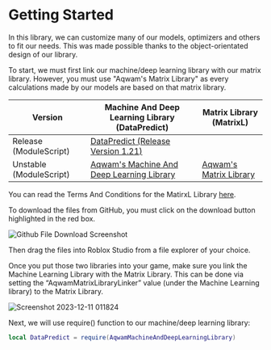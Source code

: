 # Getting Started

In this library, we can customize many of our models, optimizers and others to fit our needs. This was made possible thanks to the object-orientated design of our library.

To start, we must first link our machine/deep learning library with our matrix library. However, you must use "Aqwam's Matrix Library" as every calculations made by our models are based on that matrix library.

| Version                     | Machine And Deep Learning Library (DataPredict)                                                                                                                         | Matrix Library (MatrixL)                                                                                             |
|-----------------------------|-------------------------------------------------------------------------------------------------------------------------------------------------------------------------|----------------------------------------------------------------------------------------------------------------------|
| Release (ModuleScript)      | [DataPredict (Release Version 1.21)](https://github.com/AqwamCreates/DataPredict/blob/main/module_scripts/DataPredict%20%20-%20Release%20Version%201.21.rbxm)           |                                                                                                                      |
| Unstable (ModuleScript)     | [Aqwam's Machine And Deep Learning Library](https://github.com/AqwamCreates/DataPredict/blob/main/module_scripts/AqwamMachineAndDeepLearningLibrary.rbxm)               | [Aqwam's Matrix Library](https://github.com/AqwamCreates/MatrixL/blob/main/src/RobloxVersion/AqwamMatrixLibrary.lua) |

You can read the Terms And Conditions for the MatirxL Library [here](https://github.com/AqwamCreates/MatrixL/blob/main/docs/TermsAndConditions.md).

To download the files from GitHub, you must click on the download button highlighted in the red box.

![Github File Download Screenshot](https://github.com/AqwamCreates/DataPredict/assets/67371914/b921d568-81b9-4f47-8a96-e0ab0316a4fe)

Then drag the files into Roblox Studio from a file explorer of your choice.

Once you put those two libraries into your game, make sure you link the Machine Learning Library with the Matrix Library. This can be done via setting the “AqwamMatrixLibraryLinker” value (under the Machine Learning library) to the Matrix Library.

![Screenshot 2023-12-11 011824](https://github.com/AqwamCreates/DataPredict/assets/67371914/f8dee5ef-edb0-455f-bf4a-5160ccbc35ef)

Next, we will use require() function to our machine/deep learning library:

```lua
local DataPredict = require(AqwamMachineAndDeepLearningLibrary) 
```
